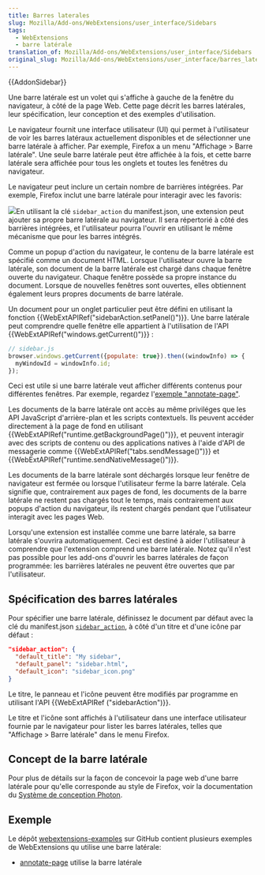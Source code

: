 ```yaml
---
title: Barres laterales
slug: Mozilla/Add-ons/WebExtensions/user_interface/Sidebars
tags:
  - WebExtensions
  - barre latérale
translation_of: Mozilla/Add-ons/WebExtensions/user_interface/Sidebars
original_slug: Mozilla/Add-ons/WebExtensions/user_interface/barres_laterales
---
```

{{AddonSidebar}}

Une barre latérale est un volet qui s'affiche à gauche de la fenêtre du navigateur, à côté de la page Web. Cette page décrit les barres latérales, leur spécification, leur conception et des exemples d'utilisation.

Le navigateur fournit une interface utilisateur (UI) qui permet à l'utilisateur de voir les barres latéraux actuellement disponibles et de sélectionner une barre latérale à afficher. Par exemple, Firefox a un menu "Affichage > Barre latérale". Une seule barre latérale peut être affichée à la fois, et cette barre latérale sera affichée pour tous les onglets et toutes les fenêtres du navigateur.

Le navigateur peut inclure un certain nombre de barrières intégrées. Par exemple, Firefox inclut une barre latérale pour interagir avec les favoris:

![](bookmarks-sidebar.png)En utilisant la clé `sidebar_action` du manifest.json, une extension peut ajouter sa propre barre latérale au navigateur. Il sera répertorié à côté des barrières intégrées, et l'utilisateur pourra l'ouvrir en utilisant le même mécanisme que pour les barres intégrés.

Comme un popup d'action du navigateur, le contenu de la barre latérale est spécifié comme un document HTML. Lorsque l'utilisateur ouvre la barre latérale, son document de la barre latérale est chargé dans chaque fenêtre ouverte du navigateur. Chaque fenêtre possède sa propre instance du document. Lorsque de nouvelles fenêtres sont ouvertes, elles obtiennent également leurs propres documents de barre latérale.

Un document pour un onglet particulier peut être défini en utilisant la fonction {{WebExtAPIRef("sidebarAction.setPanel()")}}. Une barre latérale peut comprendre quelle fenêtre elle appartient à l'utilisation de l'API  {{WebExtAPIRef("windows.getCurrent()")}} :

```js
// sidebar.js
browser.windows.getCurrent({populate: true}).then((windowInfo) => {
  myWindowId = windowInfo.id;
});
```

Ceci est utile si une barre latérale veut afficher différents contenus pour différentes fenêtres. Par exemple, regardez l'[exemple "annotate-page"](https://github.com/mdn/webextensions-examples/tree/master/annotate-page).

Les documents de la barre latérale ont accès au même priviléges que les API JavaScript d'arrière-plan et les scripts contextuels. Ils peuvent accéder directement à la page de fond en utilisant {{WebExtAPIRef("runtime.getBackgroundPage()")}}, et peuvent interagir avec des scripts de contenu ou des applications natives à l'aide d'API de messagerie comme {{WebExtAPIRef("tabs.sendMessage()")}} et  {{WebExtAPIRef("runtime.sendNativeMessage()")}}.

Les documents de la barre latérale sont déchargés lorsque leur fenêtre de navigateur est fermée ou lorsque l'utilisateur ferme la barre latérale. Cela signifie que, contrairement aux pages de fond, les documents de la barre latérale ne restent pas chargés tout le temps, mais contrairement aux popups d'action du navigateur, ils restent chargés pendant que l'utilisateur interagit avec les pages Web.

Lorsqu'une extension est installée comme une barre latérale, sa barre latérale s'ouvrira automatiquement. Ceci est destiné à aider l'utilisateur à comprendre que l'extension comprend une barre latérale. Notez qu'il n'est pas possible pour les add-ons d'ouvrir les barres latérales de façon programmée: les barrières latérales ne peuvent être ouvertes que par l'utilisateur.

## Spécification des barres latérales

Pour spécifier une barre latérale, définissez le document par défaut avec la clé du manifest.json  [`sidebar_action`](/fr/Add-ons/WebExtensions/manifest.json/sidebar_action), à côté d'un titre et d'une icône par défaut :

```json
"sidebar_action": {
  "default_title": "My sidebar",
  "default_panel": "sidebar.html",
  "default_icon": "sidebar_icon.png"
}
```

Le titre, le panneau et l'icône peuvent être modifiés par programme en utilisant l'API {{WebExtAPIRef ("sidebarAction")}}.

Le titre et l'icône sont affichés à l'utilisateur dans une interface utilisateur fournie par le navigateur pour lister les barres latérales, telles que "Affichage > Barre latérale" dans le menu Firefox.

## Concept de la barre latérale

Pour plus de détails sur la façon de concevoir la page web d'une barre latérale pour qu'elle corresponde au style de Firefox, voir la documentation du [Système de conception Photon](https://design.firefox.com/photon/index.html).

## Exemple

Le dépôt [webextensions-examples](https://github.com/mdn/webextensions-examples) sur GitHub contient plusieurs exemples de WebExtensions qu utilise une barre latérale:

- [annotate-page](https://github.com/mdn/webextensions-examples/tree/master/annotate-page) utilise la barre latérale

